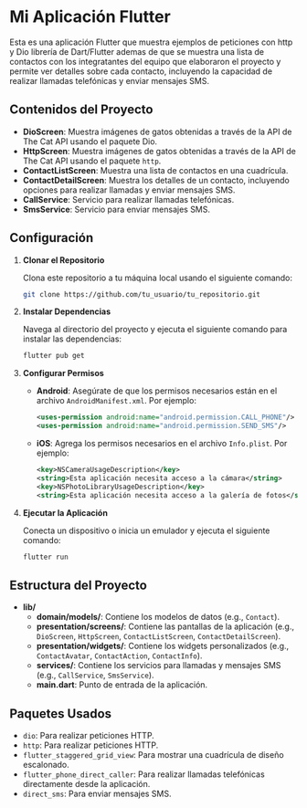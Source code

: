 # Mi Aplicación Flutter

Esta es una aplicación Flutter que muestra ejemplos de peticiones con http y Dio librería de Dart/Flutter ademas de que se muestra una lista de contactos con los integratantes del equipo que elaboraron el proyecto y permite ver detalles sobre cada contacto, incluyendo la capacidad de realizar llamadas telefónicas y enviar mensajes SMS.

## Contenidos del Proyecto

- **DioScreen**: Muestra imágenes de gatos obtenidas a través de la API de The Cat API usando el paquete Dio.
- **HttpScreen**: Muestra imágenes de gatos obtenidas a través de la API de The Cat API usando el paquete `http`.
- **ContactListScreen**: Muestra una lista de contactos en una cuadrícula.
- **ContactDetailScreen**: Muestra los detalles de un contacto, incluyendo opciones para realizar llamadas y enviar mensajes SMS.
- **CallService**: Servicio para realizar llamadas telefónicas.
- **SmsService**: Servicio para enviar mensajes SMS.

## Configuración

1. **Clonar el Repositorio**

   Clona este repositorio a tu máquina local usando el siguiente comando:

   ```bash
   git clone https://github.com/tu_usuario/tu_repositorio.git
   ```

2. **Instalar Dependencias**

   Navega al directorio del proyecto y ejecuta el siguiente comando para instalar las dependencias:

   ```bash
   flutter pub get
   ```

3. **Configurar Permisos**

   - **Android**: Asegúrate de que los permisos necesarios están en el archivo `AndroidManifest.xml`. Por ejemplo:

     ```xml
     <uses-permission android:name="android.permission.CALL_PHONE"/>
     <uses-permission android:name="android.permission.SEND_SMS"/>
     ```

   - **iOS**: Agrega los permisos necesarios en el archivo `Info.plist`. Por ejemplo:

     ```xml
     <key>NSCameraUsageDescription</key>
     <string>Esta aplicación necesita acceso a la cámara</string>
     <key>NSPhotoLibraryUsageDescription</key>
     <string>Esta aplicación necesita acceso a la galería de fotos</string>
     ```

4. **Ejecutar la Aplicación**

   Conecta un dispositivo o inicia un emulador y ejecuta el siguiente comando:

   ```bash
   flutter run
   ```

## Estructura del Proyecto

- **lib/**
  - **domain/models/**: Contiene los modelos de datos (e.g., `Contact`).
  - **presentation/screens/**: Contiene las pantallas de la aplicación (e.g., `DioScreen`, `HttpScreen`, `ContactListScreen`, `ContactDetailScreen`).
  - **presentation/widgets/**: Contiene los widgets personalizados (e.g., `ContactAvatar`, `ContactAction`, `ContactInfo`).
  - **services/**: Contiene los servicios para llamadas y mensajes SMS (e.g., `CallService`, `SmsService`).
  - **main.dart**: Punto de entrada de la aplicación.

## Paquetes Usados

- `dio`: Para realizar peticiones HTTP.
- `http`: Para realizar peticiones HTTP.
- `flutter_staggered_grid_view`: Para mostrar una cuadrícula de diseño escalonado.
- `flutter_phone_direct_caller`: Para realizar llamadas telefónicas directamente desde la aplicación.
- `direct_sms`: Para enviar mensajes SMS.
